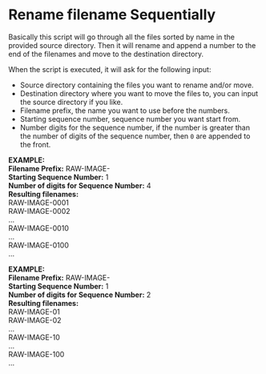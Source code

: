 Rename filename Sequentially
============================

Basically this script will go through all the files sorted by name
in the provided source directory. Then it will rename and append a 
number to the end of the filenames and move to the destination
directory.

When the script is executed, it will ask for the following input:  
* Source directory containing the files you want to rename and/or move.  
* Destination directory where you want to move the files to, you can
input the source directory if you like.  
* Filename prefix, the name you want to use before the numbers.
* Starting sequence number, sequence number you want start from.
* Number digits for the sequence number, if the number is greater than
the number of digits of the sequence number, then ```0``` are appended to
the front.

**EXAMPLE:**  
**Filename Prefix:** RAW-IMAGE-  
**Starting Sequence Number:** 1  
**Number of digits for Sequence Number:** 4  
**Resulting filenames:**  
RAW-IMAGE-0001  
RAW-IMAGE-0002  
...  
RAW-IMAGE-0010  
...  
RAW-IMAGE-0100  
...  

**EXAMPLE:**  
**Filename Prefix:** RAW-IMAGE-  
**Starting Sequence Number:** 1  
**Number of digits for Sequence Number:** 2  
**Resulting filenames:**  
RAW-IMAGE-01  
RAW-IMAGE-02  
...  
RAW-IMAGE-10  
...  
RAW-IMAGE-100  
...  
